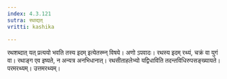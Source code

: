 ```yaml
---
index: 4.3.121
sutra: रथाद्यत्
vritti: kashika

---
```

रथशब्दात् यत् प्रत्ययो भवति तस्य इदम् इत्येतस्म्न् विषये। अणो ऽपवादः। रथस्य इदम् रथ्यं, चक्रं वा युगं वा। रथाङ्ग एव इष्यते, न अन्यत्र अनभिधानात्। रथसीताहलेभ्यो यद्विधाविति तदन्तविधिरुपसङ्ख्यायते। परमरथ्यम्। उत्तमरथ्यम्।